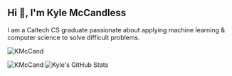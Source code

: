 ## Hi 👋, I'm Kyle McCandless

I am a Caltech CS graduate passionate about applying machine learning & computer science to solve difficult problems.

<p align="left"> <img src="https://grateful-fit-man.ngrok-free.app/github-visits-count/" alt="KMcCand" /> </p>

<p><img align="left" src="https://github-readme-stats.vercel.app/api/top-langs?username=KMcCand&show_icons=true&locale=en&layout=compact" alt="KMcCand" /></p>

![Kyle's GitHub Stats](https://github-readme-stats.vercel.app/api?username=KMcCand\&hide=prs,issues,contribs&show_icons=true&rank_icon=github)
